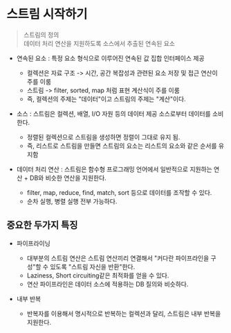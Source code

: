 # 스트림 시작하기
> 스트림의 정의  
> 데이터 처리 연산을 지원하도록 소스에서 추출된 연속된 요소
- 연속된 요소 : 특정 요소 형식으로 이루어진 연속된 값 집합 인터페이스 제공
  - 컬렉션은 자료 구조 -> 시간, 공간 복잡성과 관련된 요소 저장 및 접근 연산이 주를 이룸
  - 스트림 -> filter, sorted, map 처럼 표현 계산식이 주를 이룸
  - 즉, 컬렉션의 주제는 "데이터"이고 스트림의 주제는 "계산"이다.


- 소스 : 스트림은 컬렉션, 배열, I/O 자원 등의 데이터 제공 소스로부터 데이터를 소비한다.
  - 정렬된 컬렉션으로 스트림을 생성하면 정렬이 그대로 유지 됨.
  - 즉, 리스트로 스트림을 만들면 스트림의 요소는 리스트의 요소와 같은 순서를 유지함


- 데이터 처리 연산 : 스트림은 함수형 프로그래밍 언어에서 일반적으로 지원하는 연산 + DB와 비슷한 연산을 지원한다.
  - filter, map, reduce, find, match, sort 등으로 데이터를 조작할 수 있다.
  - 순차 실행, 병렬 실행 전부 가능하다.


## 중요한 두가지 특징
- 파이프라이닝
  - 대부분의 스트림 연산은 스트림 연산끼리 연결해서 "커다란 파이프라인을 구성"할 수 있도록 "스트림 자신을 반환"한다.
  - Laziness, Short circuiting같은 최적화를 얻을 수 있다.
  - 연산 파이프라인은 데이터 소스에 적용하는 DB 질의와 비슷하다.


- 내부 반복
  - 반복자를 이용해서 명시적으로 반복하는 컬렉션과 달리, 스트림은 내부 반복을 지원한다.